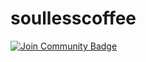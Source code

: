 # soullesscoffee
<a href="https://discord.gg/ZSUpv25GRz"><img src="https://img.shields.io/discord/733027681184251937.svg?style=flat&label=Join%20Community&color=7289DA" alt="Join Community Badge"/></a>
